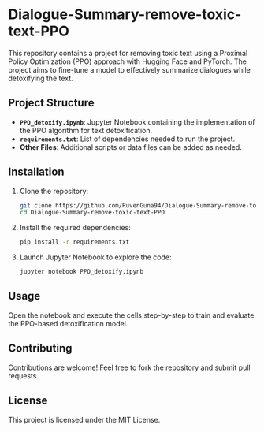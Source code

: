 # Dialogue-Summary-remove-toxic-text-PPO

This repository contains a project for removing toxic text using a Proximal Policy Optimization (PPO) approach with Hugging Face and PyTorch. The project aims to fine-tune a model to effectively summarize dialogues while detoxifying the text.

## Project Structure

- **`PPO_detoxify.ipynb`**: Jupyter Notebook containing the implementation of the PPO algorithm for text detoxification.
- **`requirements.txt`**: List of dependencies needed to run the project.
- **Other Files**: Additional scripts or data files can be added as needed.

## Installation

1. Clone the repository:
   ```bash
   git clone https://github.com/RuvenGuna94/Dialogue-Summary-remove-toxic-text-PPO.git
   cd Dialogue-Summary-remove-toxic-text-PPO
   ```

2. Install the required dependencies:
   ```bash
   pip install -r requirements.txt
   ```

3. Launch Jupyter Notebook to explore the code:
   ```bash
   jupyter notebook PPO_detoxify.ipynb
   ```

## Usage

Open the notebook and execute the cells step-by-step to train and evaluate the PPO-based detoxification model.

## Contributing

Contributions are welcome! Feel free to fork the repository and submit pull requests.

## License

This project is licensed under the MIT License.
